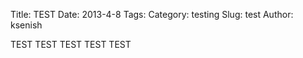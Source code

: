 Title: TEST
Date: 2013-4-8
Tags: 
Category: testing
Slug: test
Author: ksenish

TEST TEST TEST TEST TEST 